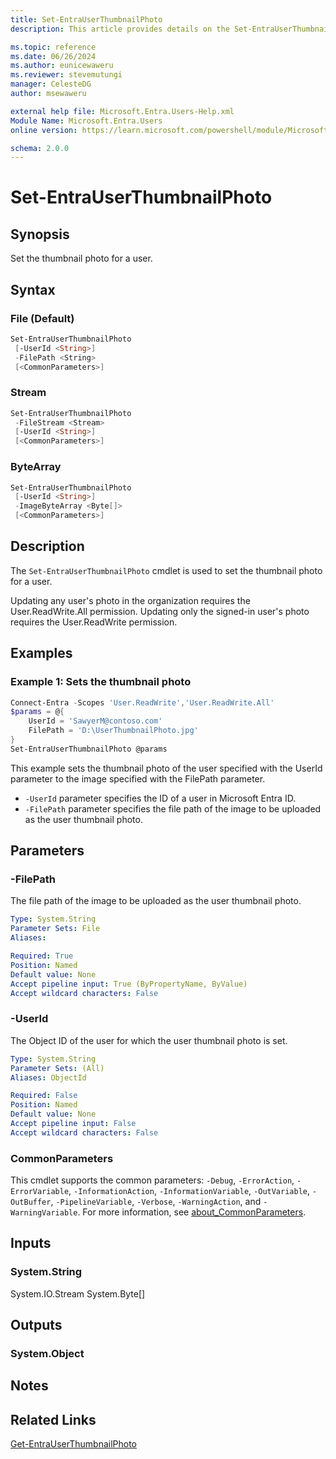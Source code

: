 ```yaml
---
title: Set-EntraUserThumbnailPhoto
description: This article provides details on the Set-EntraUserThumbnailPhoto command.

ms.topic: reference
ms.date: 06/26/2024
ms.author: eunicewaweru
ms.reviewer: stevemutungi
manager: CelesteDG
author: msewaweru

external help file: Microsoft.Entra.Users-Help.xml
Module Name: Microsoft.Entra.Users
online version: https://learn.microsoft.com/powershell/module/Microsoft.Entra.Users/Set-EntraUserThumbnailPhoto

schema: 2.0.0
---
```


# Set-EntraUserThumbnailPhoto

## Synopsis

Set the thumbnail photo for a user.

## Syntax

### File (Default)

```powershell
Set-EntraUserThumbnailPhoto
 [-UserId <String>]
 -FilePath <String>
 [<CommonParameters>]
```

### Stream

```powershell
Set-EntraUserThumbnailPhoto
 -FileStream <Stream>
 [-UserId <String>]
 [<CommonParameters>]
```

### ByteArray

```powershell
Set-EntraUserThumbnailPhoto
 [-UserId <String>]
 -ImageByteArray <Byte[]>
 [<CommonParameters>]
```

## Description

The `Set-EntraUserThumbnailPhoto` cmdlet is used to set the thumbnail photo for a user.

Updating any user's photo in the organization requires the User.ReadWrite.All permission. Updating only the signed-in user's photo requires the User.ReadWrite permission.

## Examples

### Example 1: Sets the thumbnail photo

```powershell
Connect-Entra -Scopes 'User.ReadWrite','User.ReadWrite.All'
$params = @{
    UserId = 'SawyerM@contoso.com'
    FilePath = 'D:\UserThumbnailPhoto.jpg'
}
Set-EntraUserThumbnailPhoto @params
```

This example sets the thumbnail photo of the user specified with the UserId parameter to the image specified with the FilePath parameter.

- `-UserId` parameter specifies the ID of a user in Microsoft Entra ID.
- `-FilePath` parameter specifies the file path of the image to be uploaded as the user thumbnail photo.

## Parameters

### -FilePath

The file path of the image to be uploaded as the user thumbnail photo.

```yaml
Type: System.String
Parameter Sets: File
Aliases:

Required: True
Position: Named
Default value: None
Accept pipeline input: True (ByPropertyName, ByValue)
Accept wildcard characters: False
```

### -UserId

The Object ID of the user for which the user thumbnail photo is set.

```yaml
Type: System.String
Parameter Sets: (All)
Aliases: ObjectId

Required: False
Position: Named
Default value: None
Accept pipeline input: False
Accept wildcard characters: False
```

### CommonParameters

This cmdlet supports the common parameters: `-Debug`, `-ErrorAction`, `-ErrorVariable`, `-InformationAction`, `-InformationVariable`, `-OutVariable`, `-OutBuffer`, `-PipelineVariable`, `-Verbose`, `-WarningAction`, and `-WarningVariable`. For more information, see [about_CommonParameters](https://go.microsoft.com/fwlink/?LinkID=113216).

## Inputs

### System.String

System.IO.Stream System.Byte\[\]

## Outputs

### System.Object

## Notes

## Related Links

[Get-EntraUserThumbnailPhoto](Get-EntraUserThumbnailPhoto.md)
